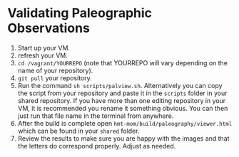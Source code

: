 # Validating Paleographic Observations #

1. Start up your VM.
2. refresh your VM.
3. `cd /vagrant/YOURREPO` (note that YOURREPO will vary depending on the name of your repository).
4. `git pull` your repository.
5. Run the command `sh scripts/palview.sh`. Alternatively you can copy the script from your repository and paste it in the `scripts` folder in your shared repository. If you have more than one editing repository in your VM, it is recommended you rename it something obvious. You can then just run that file name in the terminal from anywhere.
6. After the build is complete open `hmt-mom/build/paleography/viewer.html` which can be found in your `shared` folder.
7. Review the results to make sure you are happy with the images and that the letters do correspond properly. Adjust as needed.
